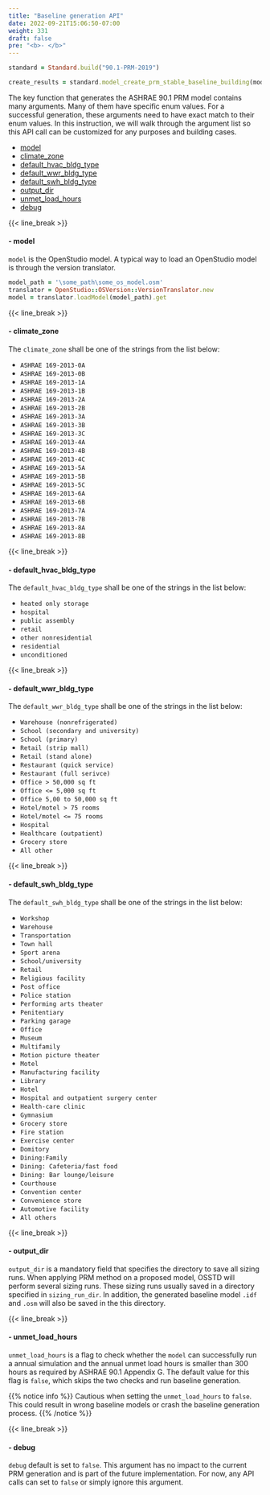 ```yaml
---
title: "Baseline generation API"
date: 2022-09-21T15:06:50-07:00
weight: 331
draft: false
pre: "<b>- </b>"
---
```


```ruby
standard = Standard.build("90.1-PRM-2019")

create_results = standard.model_create_prm_stable_baseline_building(model, climate_zone, default_hvac_bldg_type, default_wwr_bldg_type, default_swh_bldg_type, output_dir, unmet_load_hours, debug)
```

The key function that generates the ASHRAE 90.1 PRM model contains many arguments. Many of them have specific enum values. For a successful generation, these arguments need to have exact match to their enum values.
In this instruction, we will walk through the argument list so this API call can be customized for any purposes and building cases.

- [model](#--prm-model)
- [climate_zone](#--climate_zone)
- [default_hvac_bldg_type](#--default_hvac_bldg_type)
- [default_wwr_bldg_type](#--default_wwr_bldg_type)
- [default_swh_bldg_type](#--default_swh_bldg_type)
- [output_dir](#--output_dir)
- [unmet_load_hours](#--unmet_load_hours)
- [debug](#--debug)

{{< line_break >}}

#### - model

`model` is the OpenStudio model. A typical way to load an OpenStudio model is through the version translator.

```ruby
model_path = '\some_path\some_os_model.osm'
translator = OpenStudio::OSVersion::VersionTranslator.new
model = translator.loadModel(model_path).get
```

{{< line_break >}}

#### - climate_zone

The `climate_zone` shall be one of the strings from the list below:

- `ASHRAE 169-2013-0A`
- `ASHRAE 169-2013-0B`
- `ASHRAE 169-2013-1A`
- `ASHRAE 169-2013-1B`
- `ASHRAE 169-2013-2A`
- `ASHRAE 169-2013-2B`
- `ASHRAE 169-2013-3A`
- `ASHRAE 169-2013-3B`
- `ASHRAE 169-2013-3C`
- `ASHRAE 169-2013-4A`
- `ASHRAE 169-2013-4B`
- `ASHRAE 169-2013-4C`
- `ASHRAE 169-2013-5A`
- `ASHRAE 169-2013-5B`
- `ASHRAE 169-2013-5C`
- `ASHRAE 169-2013-6A`
- `ASHRAE 169-2013-6B`
- `ASHRAE 169-2013-7A`
- `ASHRAE 169-2013-7B`
- `ASHRAE 169-2013-8A`
- `ASHRAE 169-2013-8B`

{{< line_break >}}

#### - default_hvac_bldg_type

The `default_hvac_bldg_type` shall be one of the strings in the list below:

- `heated only storage`
- `hospital`
- `public assembly`
- `retail`
- `other nonresidential`
- `residential`
- `unconditioned`

{{< line_break >}}

#### - default_wwr_bldg_type

The `default_wwr_bldg_type` shall be one of the strings in the list below:

- `Warehouse (nonrefrigerated)`
- `School (secondary and university)`
- `School (primary)`
- `Retail (strip mall)`
- `Retail (stand alone)`
- `Restaurant (quick service)`
- `Restaurant (full serivce)`
- `Office > 50,000 sq ft`
- `Office <= 5,000 sq ft`
- `Office 5,00 to 50,000 sq ft`
- `Hotel/motel > 75 rooms`
- `Hotel/motel <= 75 rooms`
- `Hospital`
- `Healthcare (outpatient)`
- `Grocery store`
- `All other`

{{< line_break >}}

#### - default_swh_bldg_type

The `default_swh_bldg_type` shall be one of the strings in the list below:

- `Workshop`
- `Warehouse`
- `Transportation`
- `Town hall`
- `Sport arena`
- `School/university`
- `Retail`
- `Religious facility`
- `Post office`
- `Police station`
- `Performing arts theater`
- `Penitentiary`
- `Parking garage`
- `Office`
- `Museum`
- `Multifamily`
- `Motion picture theater`
- `Motel`
- `Manufacturing facility`
- `Library`
- `Hotel`
- `Hospital and outpatient surgery center`
- `Health-care clinic`
- `Gymnasium`
- `Grocery store`
- `Fire station`
- `Exercise center`
- `Domitory`
- `Dining:Family`
- `Dining: Cafeteria/fast food`
- `Dining: Bar lounge/leisure`
- `Courthouse`
- `Convention center`
- `Convenience store`
- `Automotive facility`
- `All others`

{{< line_break >}}

#### - output_dir

`output_dir` is a mandatory field that specifies the directory to save all sizing runs. When applying PRM method on a proposed model, OSSTD will perform several sizing runs. These sizing runs usually saved in a directory specified in `sizing_run_dir`. In addition, the generated baseline model `.idf` and `.osm` will also be saved in the this directory.

{{< line_break >}}

#### - unmet_load_hours

`unmet_load_hours` is a flag to check whether the `model` can successfully run a annual simulation and the annual unmet load hours is smaller than 300 hours as required by ASHRAE 90.1 Appendix G. The default value for this flag is `false`, which skips the two checks and run baseline generation.

{{% notice info %}}
Cautious when setting the `unmet_load_hours` to `false`. This could result in wrong baseline models or crash the baseline generation process.
{{% /notice %}}

{{< line_break >}}

#### - debug

`debug` default is set to `false`. This argument has no impact to the current PRM generation and is part of the future implementation. For now, any API calls can set to `false` or simply ignore this argument.
